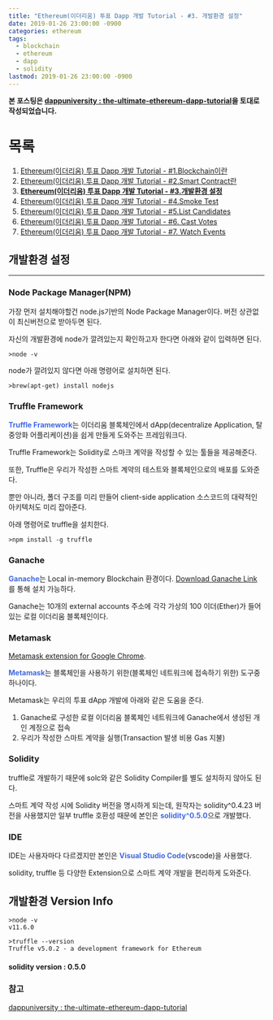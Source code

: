 ```yaml
---
title: "Ethereum(이더리움) 투표 Dapp 개발 Tutorial - #3. 개발환경 설정"
date: 2019-01-26 23:00:00 -0900
categories: ethereum
tags: 
  - blockchain
  - ethereum
  - dapp
  - solidity
lastmod: 2019-01-26 23:00:00 -0900
---
```


**본 포스팅은 [dappuniversity : the-ultimate-ethereum-dapp-tutorial](http://www.dappuniversity.com/articles/the-ultimate-ethereum-dapp-tutorial)을 토대로 작성되었습니다.**

# 목록

1. [Ethereum(이더리움) 투표 Dapp 개발 Tutorial - #1.Blockchain이란](https://choi3897.github.io/ethereum/ethereum-dapp-1/#)
2. [Ethereum(이더리움) 투표 Dapp 개발 Tutorial - #2.Smart Contract란](https://choi3897.github.io/ethereum/ethereum-dapp-2/#)
3. [**Ethereum(이더리움) 투표 Dapp 개발 Tutorial - #3.개발환경 설정**](https://choi3897.github.io/ethereum/ethereum-dapp-3/#)
4. [Ethereum(이더리움) 투표 Dapp 개발 Tutorial - #4.Smoke Test](https://choi3897.github.io/ethereum/ethereum-dapp-4/#)
5. [Ethereum(이더리움) 투표 Dapp 개발 Tutorial - #5.List Candidates](https://choi3897.github.io/ethereum/ethereum-dapp-5/#)
6. [Ethereum(이더리움) 투표 Dapp 개발 Tutorial - #6. Cast Votes](https://choi3897.github.io/ethereum/ethereum-dapp-6/#)
7. [Ethereum(이더리움) 투표 Dapp 개발 Tutorial - #7. Watch Events](https://choi3897.github.io/ethereum/ethereum-dapp-7/#)

## 개발환경 설정

---

### Node Package Manager(NPM)

가장 먼저 설치해야할건 node.js기반의 Node Package Manager이다. 버전 상관없이 최신버전으로 받아두면 된다.

자신의 개발환경에 node가 깔려있는지 확인하고자 한다면 아래와 같이 입력하면 된다.

```shell
>node -v
```

node가 깔려있지 않다면 아래 명령어로 설치하면 된다.

```shell
>brew(apt-get) install nodejs
```

### Truffle Framework

<span style="color:#4169E1">**Truffle Framework**</span>는 이더리움 블록체인에서 dApp(decentralize Application, 탈중앙화 어플리케이션)을 쉽게 만들게 도와주는 프레임워크다.

Truffle Framework는 Solidity로 스마크 계약을 작성할 수 있는 툴들을 제공해준다.

또한, Truffle은 우리가 작성한 스마트 계약의 테스트와 블록체인으로의 배포를 도와준다. 

뿐만 아니라, 폴더 구조를 미리 만들어 client-side application 소스코드의 대략적인 아키텍처도 미리 잡아준다.

아래 명령어로 truffle을 설치한다.

```shell
>npm install -g truffle
```

### Ganache

<span style="color:#4169E1">**Ganache**</span>는 Local in-memory Blockchain 환경이다. [Download Ganache Link](https://truffleframework.com/ganache) 를 통해 설치 가능하다.

Ganache는 10개의 external accounts 주소에 각각 가상의 100 이더(Ether)가 들어있는 로컬 이더리움 블록체인이다.

### Metamask

[Metamask extension for Google Chrome](https://chrome.google.com/webstore/detail/metamask/nkbihfbeogaeaoehlefnkodbefgpgknn?hl=en).

<span style="color:#4169E1">**Metamask**</span>는 블록체인을 사용하기 위한(블록체인 네트워크에 접속하기 위한) 도구중 하나이다.

Metamask는 우리의 투표 dApp 개발에 아래와 같은 도움을 준다.

1) Ganache로 구성한 로컬 이더리움 블록체인 네트워크에 Ganache에서 생성된 개인 계정으로 접속
2) 우리가 작성한 스마트 계약을 실행(Transaction 발생 비용 Gas 지불)

### Solidity

truffle로 개발하기 때문에 solc와 같은 Solidity Compiler를 별도 설치하지 않아도 된다.

스마트 계약 작성 시에 Solidity 버전을 명시하게 되는데, 원작자는 solidity^0.4.23 버전을 사용했지만 일부 truffle 호환성 때문에 본인은 <span style="color:#4169E1">**solidity^0.5.0**</span>으로 개발했다.

### IDE

IDE는 사용자마다 다르겠지만 본인은 <span style="color:#4169E1">**Visual Studio Code**</span>(vscode)을 사용했다.

solidity, truffle 등 다양한 Extension으로 스마트 계약 개발을 편리하게 도와준다.

## 개발환경 Version Info

```shell
>node -v
v11.6.0

>truffle --version
Truffle v5.0.2 - a development framework for Ethereum
```

#### solidity version : 0.5.0

### 참고

[dappuniversity : the-ultimate-ethereum-dapp-tutorial](http://www.dappuniversity.com/articles/the-ultimate-ethereum-dapp-tutorial)

